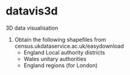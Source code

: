 # datavis3d
3D data visualisation

1. Obtain the following shapefiles from census.ukdataservice.ac.uk/easydownload
    + England Local authority districts
    + Wales unitary authorities
    + England regions (for London)
